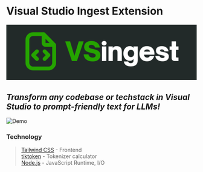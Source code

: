 # Visual Studio Ingest Extension
![Banner](assets/banner.png)

## *Transform any codebase or techstack in Visual Studio to prompt-friendly text for LLMs!*
![Demo](assets/demo.gif)

### Technology
> [Tailwind CSS](https://tailwindcss.com/) - Frontend  <br> 
> [tiktoken](https://github.com/openai/tiktoken) - Tokenizer calculator  <br>
> [Node.js](https://nodejs.org/) - JavaScript Runtime, I/O  
